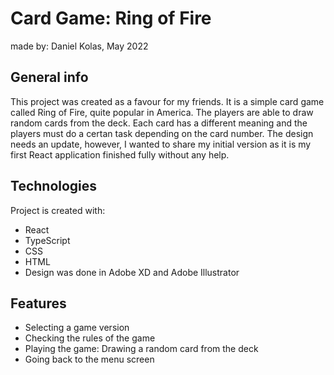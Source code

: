 # Card Game: Ring of Fire
made by: Daniel Kolas, May 2022

## General info
This project was created as a favour for my friends. It is a simple card game called Ring of Fire, quite popular in America. The players are able to draw random cards from the deck. Each card has a different meaning and the players must do a certan task depending on the card number. The design needs an update, however, I wanted to share my initial version as it is my first React application finished fully without any help. 

## Technologies
Project is created with:
* React
* TypeScript
* CSS
* HTML
* Design was done in Adobe XD and Adobe Illustrator 

## Features
* Selecting a game version
* Checking the rules of the game
* Playing the game: Drawing a random card from the deck
* Going back to the menu screen


